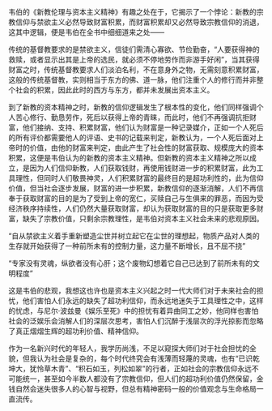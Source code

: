 韦伯的《新教伦理与资本主义精神》有趣之处在于，它揭示了一个悖论：新教的宗教信仰与禁欲主义必然导致财富积累，而财富积累却又必然导致宗教信仰的消退，这其中逻辑，便是韦伯在全书中细细道来之处——

传统的基督教要求的是禁欲主义，信徒们需清心寡欲、节俭勤奋，“人要获得神的救赎，或者显示出其是上帝的选民，就必须不停地劳作而非游手好闲”，当其获得财富之时，传统基督教要求人们淡泊名利，不在意身外之物，无需刻意积累财富，这般的传统基督教，实则相当于东方的佛、道一脉，他们注重个人的修行而并非整个社会的积累，因此此时的西方与东方，都并未发展出资本主义。

到了新教的资本精神之时，新教的信仰逻辑发生了根本性的变化，他们同样强调个人苦心修行、勤恳劳作，死后以获得上帝的青睐，而此时，他们不再强调抗拒财富，他们接纳、支持、积累财富，他们认为财富是一种记录媒介，正如一个人死后的所有评价都需要他人的评语、史书的记载来判定，新教认为，一个人死后面对上帝时的价值，由他的财富来判定，由此产生了社会性的财富获取、规模庞大的资本积累，这便是韦伯认为的新教的资本主义精神。但新教的资本主义精神之所以成立，是因为人们信仰新教，人们获取钱财，再使用钱财进一步的积累财富，此为工具理性，但同时人们敬畏神灵，人们积累财富的最终目的是超功利性的，此为信仰价值，但当社会逐步发展，财富的进一步积累，新教信仰的逐渐消解，人们不再信奉于获取财富的目的是为了受到上帝的宽仁，买赎自己与生俱来的罪恶，而因为受经济秩序持续性，人们仍然大量获取财富，却认为获取财富的目的只是获取更多财富，缺失了宗教价值，只剩余宗教理性，是韦伯对资本主义社会未来的悲观原因。

“自从禁欲主义着手重新塑造尘世并树立起它在尘世的理想起，物质产品对人类的生存就开始获得了一种前所未有的控制力量，这力量不断增长，且不屈不挠”

“专家没有灵魂，纵欲者没有心肝；这个废物幻想着它自己已达到了前所未有的文明程度”

这是韦伯的悲观，我想这也许也是资本主义兴起之时一代大师们对于未来社会的担忧，他们害怕人们永远的缺失了超功利信仰，而永远地迷失于工具理性之中，这样的忧虑，与尼尔·波兹曼《娱乐至死》中的担忧有着异曲同工之妙，他同样也害怕社会的泛娱乐会消解人们的深层次思考，害怕人们沉醉于浅层次的浮光掠影而忽略了真正熠熠生辉的超功利价值、精神信仰。

作为一名新兴时代的年轻人，我学历尚浅，不足以窥探大师们对于社会担忧的全貌，但我认为社会是复杂的，每个时代终究会有浅薄而轻蔑的灵魂，也有“已识乾坤大，犹怜草木青”、“积石如玉，列松如翠”的行者，正如社会的宗教信仰永远不可能统一，甚至如今半数人都没有了宗教信仰，但人们的超功利价值仍然保留，金钱自然会迷失很多人的心智与视野，但总有精神密码一般的价值观念与生命格局一直流传。